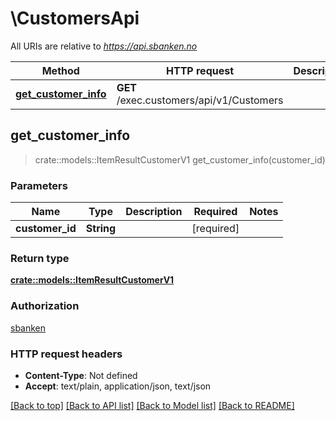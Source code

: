 # \CustomersApi

All URIs are relative to *https://api.sbanken.no*

Method | HTTP request | Description
------------- | ------------- | -------------
[**get_customer_info**](CustomersApi.md#get_customer_info) | **GET** /exec.customers/api/v1/Customers | 



## get_customer_info

> crate::models::ItemResultCustomerV1 get_customer_info(customer_id)


### Parameters


Name | Type | Description  | Required | Notes
------------- | ------------- | ------------- | ------------- | -------------
**customer_id** | **String** |  | [required] |

### Return type

[**crate::models::ItemResultCustomerV1**](ItemResult.Customer.v1.md)

### Authorization

[sbanken](../README.md#sbanken)

### HTTP request headers

- **Content-Type**: Not defined
- **Accept**: text/plain, application/json, text/json

[[Back to top]](#) [[Back to API list]](../README.md#documentation-for-api-endpoints) [[Back to Model list]](../README.md#documentation-for-models) [[Back to README]](../README.md)

